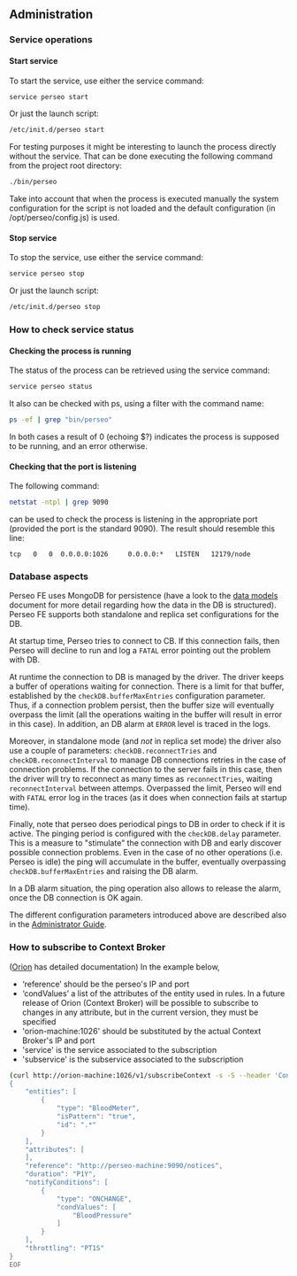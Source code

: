 <a name="administration"></a>

## Administration

### Service operations

#### Start service

To start the service, use either the service command:

```bash
service perseo start
```

Or just the launch script:

```bash
/etc/init.d/perseo start
```

For testing purposes it might be interesting to launch the process directly without the service. That can be done
executing the following command from the project root directory:

```bash
./bin/perseo
```

Take into account that when the process is executed manually the system configuration for the script is not loaded and
the default configuration (in /opt/perseo/config.js) is used.

#### Stop service

To stop the service, use either the service command:

```bash
service perseo stop
```

Or just the launch script:

```bash
/etc/init.d/perseo stop
```

### How to check service status

#### Checking the process is running

The status of the process can be retrieved using the service command:

```bash
service perseo status
```

It also can be checked with ps, using a filter with the command name:

```bash
ps -ef | grep "bin/perseo"
```

In both cases a result of 0 (echoing $?) indicates the process is supposed to be running, and an error otherwise.

#### Checking that the port is listening

The following command:

```bash
netstat -ntpl | grep 9090
```

can be used to check the process is listening in the appropriate port (provided the port is the standard 9090). The
result should resemble this line:

```text
tcp   0   0  0.0.0.0:1026     0.0.0.0:*   LISTEN   12179/node
```

### Database aspects

Perseo FE uses MongoDB for persistence (have a look to the [data models](../models/models.md) document for more detail
regarding how the data in the DB is structured). Perseo FE supports both standalone and replica set configurations for
the DB.

At startup time, Perseo tries to connect to CB. If this connection fails, then Perseo will decline to run and log a
`FATAL` error pointing out the problem with DB.

At runtime the connection to DB is managed by the driver. The driver keeps a buffer of operations waiting for
connection. There is a limit for that buffer, established by the `checkDB.bufferMaxEntries` configuration parameter.
Thus, if a connection problem persist, then the buffer size will eventually overpass the limit (all the operations
waiting in the buffer will result in error in this case). In addition, an DB alarm at `ERROR` level is traced in the
logs.

Moreover, in standalone mode (and _not_ in replica set mode) the driver also use a couple of parameters:
`checkDB.reconnectTries` and `checkDB.reconnectInterval` to manage DB connections retries in the case of connection
problems. If the connection to the server fails in this case, then the driver will try to reconnect as many times as
`reconnectTries`, waiting `reconnectInterval` between attemps. Overpassed the limit, Perseo will end with `FATAL` error
log in the traces (as it does when connection fails at startup time).

Finally, note that perseo does periodical pings to DB in order to check if it is active. The pinging period is
configured with the `checkDB.delay` parameter. This is a measure to "stimulate" the connection with DB and early
discover possible connection problems. Even in the case of no other operations (i.e. Perseo is idle) the ping will
accumulate in the buffer, eventually overpassing `checkDB.bufferMaxEntries` and raising the DB alarm.

In a DB alarm situation, the ping operation also allows to release the alarm, once the DB connection is OK again.

The different configuration parameters introduced above are described also in the [Administrator Guide](index.md).

### How to subscribe to Context Broker

([Orion](https://github.com/telefonicaid/fiware-orion) has detailed documentation) In the example below,

-   ‘reference’ should be the perseo's IP and port
-   ‘condValues’ a list of the attributes of the entity used in rules. In a future release of Orion (Context Broker)
    will be possible to subscribe to changes in any attribute, but in the current version, they must be specified
-   'orion-machine:1026' should be substituted by the actual Context Broker's IP and port
-   'service' is the service associated to the subscription
-   'subservice' is the subservice associated to the subscription

```bash
(curl http://orion-machine:1026/v1/subscribeContext -s -S --header 'Content-Type: application/json' --header 'Accept: application/json' --header 'Fiware-Service: service' –header 'Fiware-ServicePath: subservice' -d @- | python -mjson.tool) <<EOF
{
    "entities": [
        {
            "type": "BloodMeter",
            "isPattern": "true",
            "id": ".*"
        }
    ],
    "attributes": [
    ],
    "reference": "http://perseo-machine:9090/notices",
    "duration": "P1Y",
    "notifyConditions": [
        {
            "type": "ONCHANGE",
            "condValues": [
                "BloodPressure"
            ]
        }
    ],
    "throttling": "PT1S"
}
EOF
```
